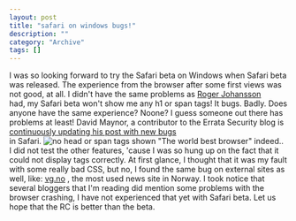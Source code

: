 ```yaml
--- 
layout: post 
title: "safari on windows bugs!"
description: ""
category: "Archive"
tags: []
---  
```

I was so looking forward to try the Safari beta on Windows when Safari beta was released. The experience from the browser after some first views was not good, at all. I didn't have the same problems as <a href="http://www.456bereastreet.com/archive/200706/safari_now_officially_available_for_windows/">Roger Johansson</a> <br/> had, my Safari beta won't show me any h1 or span tags! It bugs. Badly.
 Does anyone have the same experience? Noone? I guess someone out there has problems at least! David Maynor, a contributor to the Errata Security blog is <a href="http://erratasec.blogspot.com/2007/06/niiiice.html">continuously updating his post with new bugs</a> <br/> in Safari.
 <img src="/images/safaribug.jpg" alt="no head or span tags shown" class="reflect rheight22"/> "The world best browser" indeed.. I did not test the other features, 'cause I was so hung up on the fact that it could not display tags correctly. At first glance, I thought that it was my fault with some really bad CSS, but no, I found the same bug on external sites as well, like: <a href="http://www.vg.no">vg.no</a> , the most used news site in Norway.
 I took notice that several bloggers that I'm reading did mention some problems with the browser crashing, I have not experienced that yet with Safari beta. Let us hope that the RC is better than the beta.
